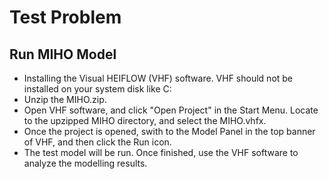 # Test Problem

## Run MIHO Model 
* Installing the Visual HEIFLOW (VHF) software. VHF should not be installed on your system disk like C:
* Unzip the MIHO.zip.
* Open VHF software, and click "Open Project" in the Start Menu. Locate to the upzipped MIHO directory, and select the MIHO.vhfx.
* Once the project is opened, swith to the Model Panel in the top banner of VHF, and then click the Run icon.
* The test model will be run. Once finished, use the VHF software to analyze the modelling results.
